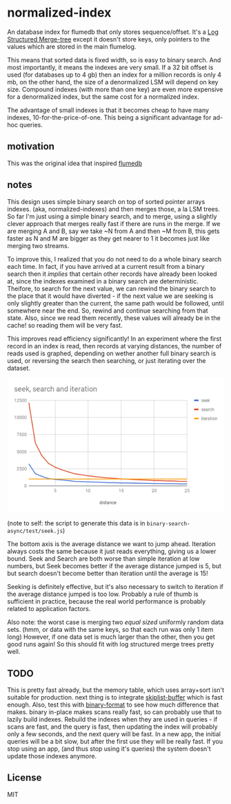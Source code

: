 # normalized-index

An database index for flumedb that only stores sequence/offset.
It's a [Log Structured Merge-tree](https://en.wikipedia.org/wiki/Log-structured_merge-tree)
except it doesn't store keys, only pointers to the values which
are stored in the main flumelog.

This means that sorted data is fixed width, so is easy to binary
search. And most importantly, it means the indexes are very small.
If a 32 bit offset is used (for databases up to 4 gb) then an index
for a million records is only 4 mb, on the other hand, the size of a
denormalized LSM will depend on key size. Compound indexes (with more
than one key) are even more expensive for a denormalized index,
but the same cost for a normalized index.

The advantage of small indexes is that it becomes cheap to have
many indexes, 10-for-the-price-of-one.
This being a significant advantage for ad-hoc queries.

## motivation

This was the original idea that inspired [flumedb](https://github.com/flumedb)

## notes

This design uses simple binary search on top of sorted pointer arrays indexes.
(aka, normalized-indexes) and then merges those, a la LSM trees.
So far I'm just using a simple binary search, and to merge,
using a slightly clever approach that merges really fast if there
are runs in the merge. If we are merging A and B, say we take ~N
from A and then ~M from B, this gets faster as N and M are bigger
as they get nearer to 1 it becomes just like merging two streams.

To improve this, I realized that you do not need to do a whole
binary search each time. In fact, if you have arrived at a current
result from a binary search then it _implies_ that certain other
records have already been looked at, since the indexes examined
in a binary search are deterministic. Theifore, to search for
the next value, we can rewind the binary search to the place
that it would have diverted - if the next value we are seeking
is only slightly greater than the current, the same path would be
followed, until somewhere near the end. So, rewind and continue
searching from that state. Also, since we read them recently,
these values will already be in the cache! so reading them will be
very fast.

This improves read efficiency significantly! In an experiment
where the first record in an index is read, then records at
varying distances, the number of reads used is graphed, depending
on wether another full binary search is used, or reversing the search
then searching, or just iterating over the dataset.

![seek-vs-search-vs-iterate](./chart.png)

(note to self: the script to generate this data is in `binary-search-async/test/seek.js`)

The bottom axis is the average distance we want to jump ahead.
Iteration always costs the same because it just reads everything,
giving us a lower bound. Seek and Search are both worse than
simple iteration at low numbers, but Seek becomes better if the
average distance jumped is 5, but but search doesn't become better
than iteration until the average is 15!

Seeking is definitely effective, but it's also necessary to switch
to iteration if the average distance jumped is too low.
Probably a rule of thumb is sufficient in practice, because
the real world performance is probably related to application
factors.

Also note: the worst case is merging two _equal sized_ uniformly random data sets.
(hmm, or data with the same keys, so that each run was only 1 item long)
However, if one data set is much larger than the other, then you get good runs again!
So this should fit with log structured merge trees pretty well.

## TODO

This is pretty fast already, but the memory table, which
uses array+sort isn't suitable for production. next thing is
to integrate [skiplist-buffer](https://github.com/dominictarr/skiplist-buffer)
which is fast enough. Also, test this with
[binary-format](https://github.com/dominictarr/binary) to see how
much difference that makes. binary in-place makes scans really fast,
so can probably use that to lazily build indexes. Rebuild the
indexes when they are used in queries - if scans are fast,
and the query is fast, then updating the index will probably
only a few seconds, and the next query will be fast.
In a new app, the initial queries will be a bit slow, but after
the first use they will be really fast. If you stop using an app,
(and thus stop using it's queries) the system doesn't update
those indexes anymore.

## License

MIT





